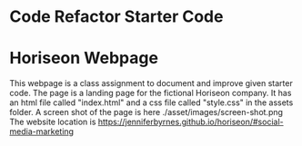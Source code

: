 # Code Refactor Starter Code
# Horiseon Webpage
This webpage is a class assignment to document and improve given starter code.  The page is a landing page for the fictional Horiseon company.  It has an html file called "index.html" and a css file called "style.css" in the assets folder.
A screen shot of the page is here ./asset/images/screen-shot.png
The website location is https://jenniferbyrnes.github.io/horiseon/#social-media-marketing
